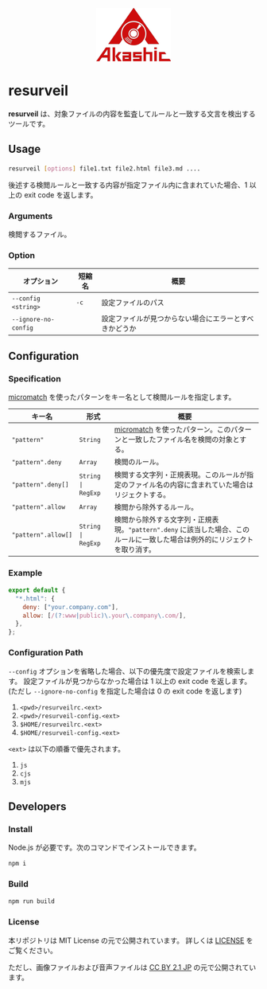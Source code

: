 <p align="center">
<img src="https://raw.githubusercontent.com/akashic-games/resurveil/main/img/akashic.png"/>
</p>

# resurveil

**resurveil** は、対象ファイルの内容を監査してルールと一致する文言を検出するツールです。

## Usage

```sh
resurveil [options] file1.txt file2.html file3.md ....
```

後述する検閲ルールと一致する内容が指定ファイル内に含まれていた場合、1 以上の exit code を返します。

### Arguments

検閲するファイル。

### Option

| オプション           | 短縮名 | 概要                                                   |
| -------------------- | ------ | ------------------------------------------------------ |
| `--config <string>`  | `-c`   | 設定ファイルのパス                                     |
| `--ignore-no-config` |        | 設定ファイルが見つからない場合にエラーとすべきかどうか |

## Configuration

### Specification

[micromatch][micromatch] を使ったパターンをキー名として検閲ルールを指定します。

| キー名              | 形式               | 概要                                                                                                                        |
| ------------------- | ------------------ | --------------------------------------------------------------------------------------------------------------------------- |
| `"pattern"`         | `String`           | [micromatch][micromatch] を使ったパターン。このパターンと一致したファイル名を検閲の対象とする。                             |
| `"pattern".deny`    | `Array`            | 検閲のルール。                                                                                                              |
| `"pattern".deny[]`  | `String \| RegExp` | 検閲する文字列・正規表現。このルールが指定のファイル名の内容に含まれていた場合はリジェクトする。                            |
| `"pattern".allow`   | `Array`            | 検閲から除外するルール。                                                                                                    |
| `"pattern".allow[]` | `String \| RegExp` | 検閲から除外する文字列・正規表現。`"pattern".deny` に該当した場合、このルールに一致した場合は例外的にリジェクトを取り消す。 |

### Example

```javascript
export default {
  "*.html": {
    deny: ["your.company.com"],
    allow: [/(?:www|public)\.your\.company\.com/],
  },
};
```

### Configuration Path

`--config` オプションを省略した場合、以下の優先度で設定ファイルを検索します。
設定ファイルが見つからなかった場合は 1 以上の exit code を返します。
(ただし `--ignore-no-config` を指定した場合は 0 の exit code を返します)

1. `<pwd>/resurveilrc.<ext>`
1. `<pwd>/resurveil-config.<ext>`
1. `$HOME/resurveilrc.<ext>`
1. `$HOME/resurveil-config.<ext>`

`<ext>` は以下の順番で優先されます。

1. `js`
1. `cjs`
1. `mjs`

## Developers

### Install

Node.js が必要です。次のコマンドでインストールできます。

```sh
npm i
```

### Build

```sh
npm run build
```

### License

本リポジトリは MIT License の元で公開されています。
詳しくは [LICENSE](https://github.com/akashic-games/resurveil/blob/main/LICENSE) をご覧ください。

ただし、画像ファイルおよび音声ファイルは
[CC BY 2.1 JP](https://creativecommons.org/licenses/by/2.1/jp/) の元で公開されています。

[micromatch]: https://github.com/micromatch/micromatch
